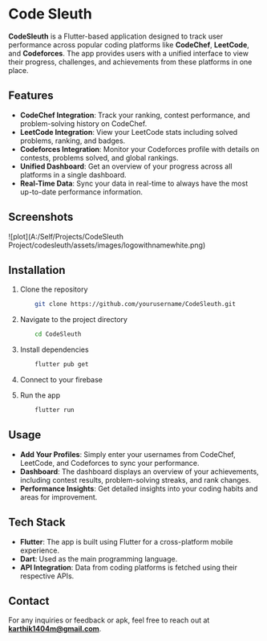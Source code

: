 # Code Sleuth
**CodeSleuth** is a Flutter-based application designed to track user performance across popular coding platforms like **CodeChef**, **LeetCode**, and **Codeforces**. The app provides users with a unified interface to view their progress, challenges, and achievements from these platforms in one place.

## Features
+ **CodeChef Integration**: Track your ranking, contest performance, and problem-solving history on CodeChef.
+ **LeetCode Integration**: View your LeetCode stats including solved problems, ranking, and badges.
+ **Codeforces Integration**: Monitor your Codeforces profile with details on contests, problems solved, and global rankings.
+ **Unified Dashboard**: Get an overview of your progress across all platforms in a single dashboard.
+ **Real-Time Data**: Sync your data in real-time to always have the most up-to-date performance information.


## Screenshots

![plot](A:/Self/Projects/CodeSleuth Project/codesleuth/assets/images/logowithnamewhite.png)


## Installation
1. Clone the repository
    ```bash
        git clone https://github.com/yourusername/CodeSleuth.git
    ```
2. Navigate to the project directory
    ```bash
        cd CodeSleuth
    ```
3. Install dependencies
    ```bash
        flutter pub get
    ```
4. Connect to your firebase

5. Run the app
    ```bash
        flutter run
    ```

## Usage
+ **Add Your Profiles**: Simply enter your usernames from CodeChef, LeetCode, and Codeforces to sync your performance.
+ **Dashboard**: The dashboard displays an overview of your achievements, including contest results, problem-solving streaks, and rank changes.
+ **Performance Insights**: Get detailed insights into your coding habits and areas for improvement.

## Tech Stack
+ **Flutter**: The app is built using Flutter for a cross-platform mobile experience.
+ **Dart**: Used as the main programming language.
+ **API Integration**: Data from coding platforms is fetched using their respective APIs.

## Contact 
For any inquiries or feedback or apk, feel free to reach out at **karthik1404m@gmail.com**.